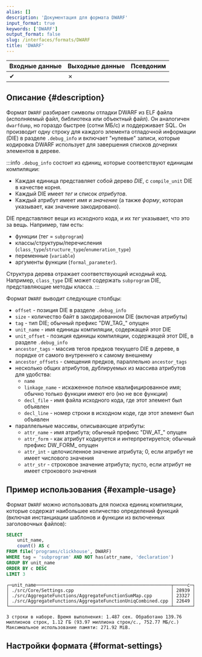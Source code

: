 ```yaml
---
alias: []
description: 'Документация для формата DWARF'
input_format: true
keywords: ['DWARF']
output_format: false
slug: /interfaces/formats/DWARF
title: 'DWARF'
---
```


| Входные данные | Выходные данные  | Псевдоним |
|----------------|------------------|-----------|
| ✔              | ✗                |           |

## Описание {#description}

Формат `DWARF` разбирает символы отладки DWARF из ELF файла (исполняемый файл, библиотека или объектный файл). 
Он аналогичен `dwarfdump`, но гораздо быстрее (сотни МБ/с) и поддерживает SQL. 
Он производит одну строку для каждого элемента отладочной информации (DIE) в разделе `.debug_info` 
и включает "нулевые" записи, которые кодировка DWARF использует для завершения списков дочерних элементов в дереве.

:::info
`.debug_info` состоит из *единиц*, которые соответствуют единицам компиляции: 
- Каждая единица представляет собой дерево *DIE*, с `compile_unit` DIE в качестве корня. 
- Каждый DIE имеет *тег* и список *атрибутов*. 
- Каждый атрибут имеет *имя* и *значение* (а также *форму*, которая указывает, как значение закодировано).

DIE представляют вещи из исходного кода, и их *тег* указывает, что это за вещь. Например, там есть:

- функции (тег = `subprogram`)
- классы/структуры/перечисления (`class_type`/`structure_type`/`enumeration_type`)
- переменные (`variable`)
- аргументы функции (`formal_parameter`).

Структура дерева отражает соответствующий исходный код. Например, `class_type` DIE может содержать `subprogram` DIE, представляющие методы класса.
:::

Формат `DWARF` выводит следующие столбцы:

- `offset` - позиция DIE в разделе `.debug_info`
- `size` - количество байт в закодированном DIE (включая атрибуты)
- `tag` - тип DIE; обычный префикс "DW_TAG_" опущен
- `unit_name` - имя единицы компиляции, содержащей этот DIE
- `unit_offset` - позиция единицы компиляции, содержащей этот DIE, в разделе `.debug_info`
- `ancestor_tags` - массив тегов предков текущего DIE в дереве, в порядке от самого внутреннего к самому внешнему
- `ancestor_offsets` - смещения предков, параллельно `ancestor_tags`
- несколько общих атрибутов, дублируемых из массива атрибутов для удобства:
    - `name`
    - `linkage_name` - искаженное полное квалифицированное имя; обычно только функции имеют его (но не все функции)
    - `decl_file` - имя файла исходного кода, где этот элемент был объявлен
    - `decl_line` - номер строки в исходном коде, где этот элемент был объявлен
- параллельные массивы, описывающие атрибуты:
    - `attr_name` - имя атрибута; обычный префикс "DW_AT_" опущен
    - `attr_form` - как атрибут кодируется и интерпретируется; обычный префикс DW_FORM_ опущен
    - `attr_int` - целочисленное значение атрибута; 0, если атрибут не имеет числового значения
    - `attr_str` - строковое значение атрибута; пусто, если атрибут не имеет строкового значения

## Пример использования {#example-usage}

Формат `DWARF` можно использовать для поиска единиц компиляции, которые содержат наибольшее количество определений функций (включая инстанциации шаблонов и функции из включенных заголовочных файлов):

```sql title="Запрос"
SELECT
    unit_name,
    count() AS c
FROM file('programs/clickhouse', DWARF)
WHERE tag = 'subprogram' AND NOT has(attr_name, 'declaration')
GROUP BY unit_name
ORDER BY c DESC
LIMIT 3
```
```text title="Ответ"
┌─unit_name──────────────────────────────────────────────────┬─────c─┐
│ ./src/Core/Settings.cpp                                    │ 28939 │
│ ./src/AggregateFunctions/AggregateFunctionSumMap.cpp       │ 23327 │
│ ./src/AggregateFunctions/AggregateFunctionUniqCombined.cpp │ 22649 │
└────────────────────────────────────────────────────────────┴───────┘

3 строки в наборе. Время выполнения: 1.487 сек. Обработано 139.76 миллионов строк, 1.12 ГБ (93.97 миллиона строк/с., 752.77 МБ/с.)
Максимальное использование памяти: 271.92 MiB.
```

## Настройки формата {#format-settings}
